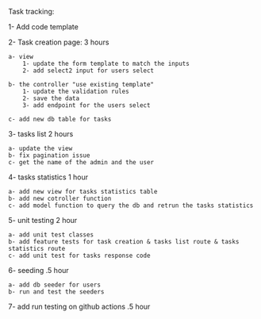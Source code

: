 Task tracking:

1- Add code template

2- Task creation page: 3 hours

    a- view
        1- update the form template to match the inputs 
        2- add select2 input for users select

    b- the controller "use existing template" 
        1- update the validation rules
        2- save the data 
        3- add endpoint for the users select

    c- add new db table for tasks 

3- tasks list 2 hours

    a- update the view
    b- fix pagination issue
    c- get the name of the admin and the user

4- tasks statistics 1 hour

    a- add new view for tasks statistics table
    b- add new cotroller function 
    c- add model function to query the db and retrun the tasks statistics

5- unit testing 2 hour

    a- add unit test classes
    b- add feature tests for task creation & tasks list route & tasks statistics route
    c- add unit test for tasks response code

6- seeding .5 hour

    a- add db seeder for users
    b- run and test the seeders

7- add run testing on github actions .5 hour

